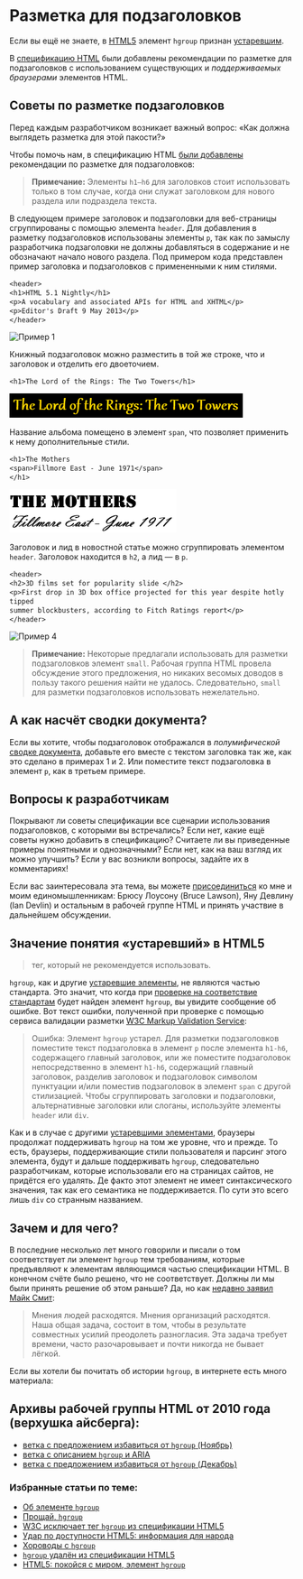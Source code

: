 # Разметка для подзаголовков

Если вы ещё не знаете, в [HTML5][2] элемент `hgroup` признан [устаревшим][1].

В [спецификацию HTML][3] были добавлены рекомендации по разметке для
подзаголовков с использованием существующих и *поддерживаемых браузерами*
элементов HTML.

## Советы по разметке подзаголовков

Перед каждым разработчиком возникает важный вопрос: «Как должна выглядеть
разметка для этой пакости?»

Чтобы помочь нам, в спецификацию HTML [были добавлены][4] рекомендации
по разметке для подзаголовков:

> **Примечание:** Элементы `h1–h6` для заголовков стоит использовать только
в том случае, когда они служат заголовком для нового раздела или подраздела текста.

В следующем примере заголовок и подзаголовки для веб-страницы сгруппированы с
помощью элемента `header`. Для добавления в разметку подзаголовков использованы
элементы `p`, так как по замыслу разработчика подзаголовки не должны добавляться
в содержание и не обозначают начало нового раздела. Под примером кода представлен
пример заголовка и подзаголовков c примененными к ним стилями.

    <header>
    <h1>HTML 5.1 Nightly</h1>
    <p>A vocabulary and associated APIs for HTML and XHTML</p>
    <p>Editor's Draft 9 May 2013</p>
    </header>

![Пример 1][Заголовок «HTML 5.1 Nightly», шрифт без засечек голубого цвета. Подзаголовок №1: «A vocabulary and associated APIs for HTML and XHTML» в новой строке, тот же стиль с меньшим кеглем. Подзаголовок №2: «Editor's Draft 9 May 2013» в новой строке, тот же стиль и кегль что и у заголовка №1]

Книжный подзаголовок можно разместить в той же строке, что и заголовок и
отделить его двоеточием.

    <h1>The Lord of the Rings: The Two Towers</h1>

![Пример 2][Заголовок и подзаголовок:«The Lord of the Rings: The Two Towers», шрифт с засечками в готическом стиле золотистого цвета на чёрном фоне]

Название альбома помещено в элемент `span`, что позволяет применить к нему
дополнительные стили.

    <h1>The Mothers
    <span>Fillmore East - June 1971</span>
    </h1>

![Пример 3][Строка №1: «The Mothers», жирный трафаретный шрифт. Строка №2: «Fillmore East - June 1971», плавный рукописный шрифт]

Заголовок и лид в новостной статье можно сгруппировать элементом `header`.
Заголовок находится в `h2`, а лид — в `p`.

    <header>
    <h2>3D films set for popularity slide </h2>
    <p>First drop in 3D box office projected for this year despite hotly tipped
    summer blockbusters, according to Fitch Ratings report</p>
    </header>

![Пример 4][Заголовок: «3D films set for popularity slide», большой жирный темно-синий шрифт с засечками. Абзац: «First drop in 3D box office projected for this year despite hotly tipped summer blockbusters, according to Fitch Ratings report», тёмно-серый шрифт без засечек меньшего размера.]

> **Примечание:** Некоторые предлагали использовать для разметки подзаголовков
элемент `small`. Рабочая группа HTML провела обсуждение этого предложения, 
но никаких весомых доводов в пользу такого решения найти не удалось.
Следовательно, `small` для разметки подзаголовков использовать нежелательно.

## А как насчёт сводки документа?

Если вы хотите, чтобы подзаголовок отображался в *полумифической* [сводке
документа][8], добавьте его вместе с текстом заголовка так же, как это сделано
в примерах 1 и 2. Или поместите текст подзаголовка в элемент `p`, как в
третьем примере.

## Вопросы к разработчикам

Покрывают ли советы спецификации все сценарии использования подзаголовков, с
которыми вы встречались? Если нет, какие ещё советы нужно добавить в
спецификацию? Считаете ли вы приведенные примеры понятными и однозначными? Если
нет, как на ваш взгляд их можно улучшить? Если у вас возникли вопросы,
задайте их в комментариях!

Если вас заинтересовала эта тема, вы можете [присоединиться][9] ко мне и моим
единомышленникам: Брюсу Лоусону (Bruce Lawson), Яну Девлину (Ian Devlin) и
остальным в рабочей группе HTML и принять участвие в дальнейшем обсуждении.

## Значение понятия «устаревший» в HTML5

> тег, который не рекомендуется использовать.

`hgroup`, как и другие [устаревшие элементы][10], не являются частью стандарта.
Это значит, что когда при [проверке на соответствие стандартам][11] будет найден
элемент `hgroup`, вы увидите сообщение об ошибке. Вот текст ошибки, полученной
при проверке с помощью сервиса валидации разметки [W3C Markup Validation Service][12]:

> Ошибка: Элемент `hgroup` устарел. Для разметки подзаголовков поместите текст
подзаголовка в элемент `p` после элемента `h1-h6`, содержащего главный заголовок,
или же поместите подзаголовок непосредственно в элемент `h1-h6`, содержащий
главный заголовок, разделив заголовок и подзаголовок символом пунктуации и/или
поместив подзаголовок в элемент `span` с другой стилизацией. Чтобы сгруппировать
заголовки и подзаголовки, альтернативные заголовки или слоганы, используйте
элементы `header` или `div`.

Как и в случае с другими [устаревшими элементами][13], браузеры продолжат
поддерживать `hgroup` на том же уровне, что и прежде. То есть, браузеры,
поддерживающие стили пользователя и парсинг этого элемента, будут и дальше
поддерживать `hgroup`, следовательно разработчикам, которые использовали его на
страницах сайтов, не придётся его удалять. Де факто этот элемент не имеет
синтаксического значения, так как его семантика не поддерживается. По сути это
всего лишь `div` со странным названием.

## Зачем и для чего?

В последние несколько лет много говорили и писали о том соответствует ли элемент
`hgroup` тем требованиям, которые предъявляют к элементам являющимся частью
спецификации HTML. В конечном счёте было решено, что не соответствует. Должны
ли мы были принять решение об этом раньше? Да, но как [недавно заявил][15]
[Майк Смит][14]:

> Мнения людей расходятся. Мнения организаций расходятся. Наша общая задача,
состоит в том, чтобы в результате совместных усилий преодолеть разногласия.
Эта задача требует времени, часто разочаровывает и почти никогда не бывает
лёгкой.

Если вы хотели бы почитать об истории `hgroup`, в интернете есть много материала:

## Архивы рабочей группы HTML от 2010 года (верхушка айсберга):

* [ветка с предложением избавиться от `hgroup` (Ноябрь)][17]
* [ветка с описанием `hgroup` и ARIA][18]
* [ветка с предложением избавиться от `hgroup` (Декабрь)][19]

### Избранные статьи по теме:

* [Об элементе `hgroup`][20]
* [Прощай, `hgroup`][21]
* [W3C исключает тег `hgroup` из спецификации HTML5][22]
* [Удар по доступности HTML5: информация для народа][23]
* [Хороводы с `hgroup`][24]
* [`hgroup` удалён из спецификации HTML5][25]
* [HTML5: покойся с миром, элемент `hgroup`][26]

[1]: #what-being-obsolete-in-html5-means
[2]: http://www.w3.org/html/wg/drafts/html/master/Overview.html
[3]: http://www.w3.org/html/wg/drafts/html/master/common-idioms.html#sub-head
[4]: http://www.w3.org/html/wg/drafts/html/master/common-idioms.html#sub-head
[5]: https://github.com/twitter/bootstrap/issues/7482
[6]: http://lists.w3.org/Archives/Public/public-html/2013Apr/thread.html#msg2
[7]: http://www.w3.org/html/wg/
[8]: http://www.w3.org/html/wg/drafts/html/master/sections.html#outlines
[9]: http://www.w3.org/html/wg/#join
[10]: http://www.w3.org/html/wg/drafts/html/CR/obsolete.html#non-conforming-features
[11]: http://validator.w3.org/nu/
[12]: http://validator.w3.org/
[13]: http://www.w3.org/html/wg/drafts/html/master/obsolete.html#non-conforming-features
[14]: http://people.w3.org/mike//
[15]: http://www.w3.org/QA/2013/04/getting_agreements_is_hard_som.html
[16]: http://lists.w3.org/Archives/Public/public-html/
[17]: http://lists.w3.org/Archives/Public/public-html/2010Nov/thread.html#msg396
[18]: http://lists.w3.org/Archives/Public/public-html/2010Nov/thread.html#msg325
[19]: http://lists.w3.org/Archives/Public/public-html/2010Dec/thread.html#msg0
[20]: http://www.brucelawson.co.uk/2010/on-the-hgroup-element/
[21]: http://www.brucelawson.co.uk/2013/farewell-hgroup/
[22]: http://www.webmonkey.com/2013/04/w3c-drops-hgroup-tag-from-html5-spec/
[23]: http://blog.paciellogroup.com/2012/04/html5-accessibility-chops-data-for-the-masses/
[24]: http://html5doctor.com/the-hgroup-hokey-cokey/
[25]: http://www.iandevlin.com/blog/2013/04/html5/hgroup-removed-from-the-html5-specification
[26]: http://www.sitepoint.com/html5-hgroup-element-dropped/

[Заголовок «HTML 5.1 Nightly», шрифт без засечек голубого цвета. Подзаголовок №1: «A vocabulary and associated APIs for HTML and XHTML» в новой строке, тот же стиль с меньшим кеглем. Подзаголовок №2: «Editor's Draft 9 May 2013» в новой строке, тот же стиль и кегль что и у заголовка №1]: img/htmlheading.png
[Заголовок и подзаголовок:«The Lord of the Rings: The Two Towers», шрифт с засечками в готическом стиле золотистого цвета на чёрном фоне]: img/lotr.PNG
[Строка №1: «The Mothers», жирный трафаретный шрифт. Строка №2: «Fillmore East - June 1971», плавный рукописный шрифт]: img/heading.PNG
[Заголовок: «3D films set for popularity slide», большой жирный темно-синий шрифт с засечками. Абзац: «First drop in 3D box office projected for this year despite hotly tipped summer blockbusters, according to Fitch Ratings report», тёмно-серый шрифт без засечек меньшего размера.]: img/title-tagline.PNG
